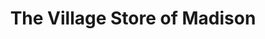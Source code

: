 ---
title: "The Village Store of Madison"
url: /madison/the-village-store-of-madison/
shop: convenience
---